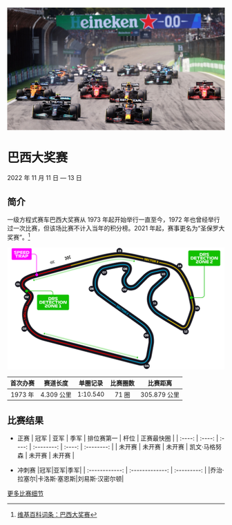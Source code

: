 ![巴西大奖赛](../../media/img/photos/brazil.jpg)

# 巴西大奖赛

2022 年 11 月 11 日 — 13 日

## 简介

一级方程式赛车巴西大奖赛从 1973 年起开始举行一直至今，1972 年也曾经举行过一次比赛，但该场比赛不计入当年的积分榜。2021 年起，赛事更名为“圣保罗大奖赛”。[^1]

![赛道图](../../media/img/circuits/brazil-2022.png)

| 首次办赛 |  赛道长度  | 单圈记录 | 比赛圈数 |   比赛距离   |
| :------: | :--------: | :------: | :------: | :----------: |
| 1973 年  | 4.309 公里 | 1:10.540 |  71 圈   | 305.879 公里 |

## 比赛结果

- 正赛
  | 冠军 | 亚军 | 季军 | 排位赛第一 | 杆位 | 正赛最快圈 |
  | :----: | :----: | :----: | :--------: | :----: | :--------: |
  | 未开赛 | 未开赛 | 未开赛 | 凯文·马格努森 | 未开赛 | 未开赛 |

- 冲刺赛
  |冠军|亚军|季军|
  | :------------: | :-------------: | :---------: |
  |乔治·拉塞尔|卡洛斯·塞恩斯|刘易斯·汉密尔顿|

[更多比赛细节](https://www.formula1.com/en/racing/2022/Brazil.html)

[^1]: [维基百科词条：巴西大奖赛](https://zh.wikipedia.org/wiki/%E5%B7%B4%E8%A5%BF%E5%A4%A7%E5%A5%96%E8%B5%9B)
